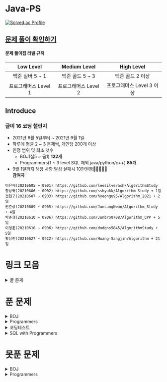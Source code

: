 # Java-PS

[![Solved.ac Profile](http://mazassumnida.wtf/api/v2/generate_badge?boj=dudqja8847)](https://solved.ac/dudqja8847/)

## [문제 풀이 확인하기](https://github.com/Sinlicon-Valley/Algorithm2021/issues)

#### 문제 풀이집 라벨 규칙

| Low Level | Medium Level | High Level |
|:------:|:------:|:------:|
|백준 실버 5 ~ 1|백준 골드 5 ~ 3|백준 골드 2 이상|
|프로그래머스 Level 1|프로그래머스 Level 2|프로그래머스 Level 3 이상|

## Introduce

### 글미 16 코딩 챌린지

- 2021년 6월 5일부터 ~ 2021년 9월 1일
- 하루에 평균 2 ~ 3 문제씩, 개인당 200개 이상
- 인정 범위 및 최소 갯수
    - BOJ(실5 ~ 골1) **122개**
    - Programmers(1 ~ 3 level SQL 제외 java/python/c++) **85개**
- 9월 1일까지 해당 사항 달성 실패시 10만원빵🤲🤲🤲🤲🤲  
  **참여자**

```이영범(20210605 ~ 0901) https://github.com/Sinlicon-Valley/Algorithm2021  
이은재(20210605 ~ 0901) https://github.com/leesilverash/AlgorithmStudy  
황상혁(20210606 ~ 0902) https://github.com/sshyukk/Algorithm-Study + 1일  
전현구(20210607 ~ 0903) https://github.com/hyeongu95/Algorithm_2021 + 2일  
권준상(20210609 ~ 0905) https://github.com/JunsangKwon/Algorithm_Study + 4일  
박준형(20210610 ~ 0906) https://github.com/Junbro0708/Algorithm_CPP + 5일  
이영훈(20210610 ~ 0906) https://github.com/dudgns5845/AlgorithmStudy + 5일  
황상진(20210627 ~ 0922) https://github.com/Hwang-Sangjin/Algorithm + 21일  
```

# 링크 모음

<details>
    <summary>꿀 문제</summary>
    문제추천 https://github.com/tony9402/baekjoon/blob/main/picked.md
</details>

# 푼 문제

<details>
    <summary>BOJ</summary>

|    문제     |       제목        |                   유형                   | 비고  |
|:---------:|:---------------:|:--------------------------------------:|:---:|
| BOJ 1003  |     피보나치 함수     |                   DP                   |  ⁉  |
| BOJ 1010  |      다리 놓기      |                   DP                   ||
| BOJ 1026  |       보물        |                Sorting                 ||
| BOJ 1051  |     숫자 정사각형     |         Implement, Brute Force         ||
| BOJ 1094  |       막대기       |             Binary Search              ||
| BOJ 1158  |     요세푸스 문제     |                 Queue                  ||
| BOJ 1197  |    최소 스패닝 트리    |        MST, Kruskal, Union Find        ||
| BOJ 1292  |    쉽게 푸는 문제     |               Implement                ||
| BOJ 1300  |      K번째 수      |             Binary Search              ||
| BOJ 1302  |      베스트셀러      |             Hash Set & Map             ||
| BOJ 1389  | 케빈 베이컨의 6단계 법칙  |          Floyd Warshall, BFS           ||
| BOJ 1406  |       에디터       |                 Stack                  ||
| BOJ 1439  |       뒤집개       |                 Greedy                 ||
| BOJ 1461  |       도서관       |                 Greedy                 ||
| BOJ 1463  |       뒤집개       |                   DP                   | 💦  |
| BOJ 1475  |       방번호       |               Implement                ||
| BOJ 1504  |    특정한 최단 경로    |            Graph, Dijkstra             ||
| BOJ 1520  |      내리막길       |             Graph, DP, DFS             ||
| BOJ 1620  | 나는야 포켓몬 마스터 이다솜 |                HashMap                 ||
| BOJ 1655  |    가운데를 말해요     |             Priority Queue             ||
| BOJ 1697  |      숨바꼭질       |                  BFS                   ||
| BOJ 1715  |     카드 정렬하기     |         Greedy, Priority Queue         ||
| BOJ 1744  |      수 묶기       |                 Greedy                 ||
| BOJ 1753  |      최단경로       |        Dijkstra, Priority Queue        ||
| BOJ 1759  |     암호 만들기      |       Combination, Backtracking        ||
| BOJ 1874  |      스택 수열      |                 Stack                  ||
| BOJ 1990  |     소수인팰린드롬     |          Math, Number Theory           ||
| BOJ 1904  |      01타일       |                   DP                   ||
| BOJ 1916  |    최소비용 구하기     |        Dijkstra, Priority Queue        ||
| BOJ 1920  |      수 찾기       |             Binary Search              ||
| BOJ 1926  |       그림        |                  BFS                   ||
| BOJ 1927  |      최소 힙       |             Priority Queue             ||
| BOJ 1931  |     회의실 배정      |                 Greedy                 ||
| BOJ 1946  |      신입사원       |                 Greedy                 ||
| BOJ 1966  |    프린터 Queue    |         Queue, Priority Queue          ||
| BOJ 1976  |      여행가자       |               Graph, BFS               ||
| BOJ 1987  |       알파벳       |                  DFS                   ||
| BOJ 1991  |      트리 순회      |                  Tree                  ||
| BOJ 2075  |     N번째 큰 수     |             Priority Queue             ||
| BOJ 2109  |      순회강연       |                 Greedy                 ||
| BOJ 2164  |      카드 2       |                 Queue                  ||
| BOJ 2174  |    로봇 시뮬레이션     |               Simulation               ||
| BOJ 2212  |       센서        |                 Greedy                 ||
| BOJ 2407  |       조합        |            Combination, DP             ||
| BOJ 2457  |     공주님의 정원     |                 Greedy                 | 💦  |
| BOJ 2493  |        탑        |                 Stack                  ||
| BOJ 2563  |       색종이       |               Implement                ||
| BOJ 2564  |       경비원       |               Implement                ||
| BOJ 2573  |       빙산        |         Graph, BFS, Implement          ||
| BOJ 2577  |     숫자의 개수      |                 String                 ||
| BOJ 2578  |       빙고        |               Implement                ||
| BOJ 2583  |     영역 구하기      |                  BFS                   ||
| BOJ 2609  |  최대공약수와 최소공배수   |          Math, Number Theory           ||
| BOJ 2644  |      촌수계산       |                  BFS                   ||
| BOJ 2696  |     중앙값 구하기     |             Priority Queue             ||
| BOJ 2776  |       암기왕       |             Hash Set & Map             ||
| BOJ 2799  |      블라인드       |               Implement                ||
| BOJ 2839  |      설탕배달       |                   DP                   ||
| BOJ 2847  |   게임을 만든 동준이    |                 Greedy                 ||
| BOJ 2947  |      나무조각       |               Simulation               ||
| BOJ 2960  |   에라토스테네스의 체    |               Implement                ||
| BOJ 3055  |       탈출        |                  BFS                   ||
| BOJ 3107  |      IPv6       |           Implement, String            ||
| BOJ 3190  |        뱀        |               Implement                ||
| BOJ 3197  |     백조의 호수      |               Graph, BFS               ||
| BOJ 3425  |       고스택       |            Implement, Stack            ||
| BOJ 4179  |       불!        |                  BFS                   ||
| BOJ 4358  |       생태학       |             Hash Set & Map             ||
| BOJ 4796  |       캠핑        |                 Greedy                 ||
| BOJ 4963  |      섬의 개수      |                  BFS                   ||
| BOJ 5397  |       키로거       |                 Stack                  ||
| BOJ 5430  |       AC        |               Implement                ||
| BOJ 5567  |       결혼식       |      Implement, Graph Search, BFS      ||
| BOJ 5972  |      택배 배송      | Graph Search, Dijkstra, Priority Queue ||
| BOJ 6593  |      상범 빌딩      |               Graph, BFS               ||
| BOJ 6603  |       로또        |       Combination, Backtracking        ||
| BOJ 7576  |       토마토       |                  BFS                   ||
| BOJ 7562  |     나이트의 이동     |                  BFS                   ||
| BOJ 7785  |    회사에 있는 사람    |                HashSet                 ||
| BOJ 8979  |       올림픽       |               Implement                ||
| BOJ 9184  |    신나는 함수 실행    |                   DP                   ||
| BOJ 9461  |     파도반 수열      |                   DP                   ||
| BOJ 9625  |      BABBA      |                   DP                   ||
| BOJ 9663  |     N-Queen     |              Backtracking              | 💦  |
| BOJ 9935  |     문자열 폭발      |             String, Stack              ||
| BOJ 10026 |      적록색약       |                  BFS                   ||
| BOJ 10157 |      자리배정       |               Implement                ||
| BOJ 10807 |      개수 세기      |               Implement                ||
| BOJ 10814 |   나이순 Sorting   |                Sorting                 ||
| BOJ 10816 |     숫자 카드2      |                HashMap                 ||
| BOJ 10828 |      Stack      |                 Stack                  ||
| BOJ 10845 |      Queue      |                 Queue                  ||
| BOJ 10972 |      다음 순열      |              Permutation               ||
| BOJ 10973 |      이전 순열      |              Permutation               ||
| BOJ 11000 |     강의실 배정      |         Priority Queue, Greedy         ||
| BOJ 11047 |      동전 0       |                 Greedy                 ||
| BOJ 11170 |      0의 개수      |              Brute Force               ||
| BOJ 11279 |      최대 힙       |             Priority Queue             ||
| BOJ 11286 |      절댓값 힙      |             Priority Queue             ||
| BOJ 11399 |       ATM       |                 Greedy                 ||
| BOJ 11403 |      경로 찾기      |             Floyd Warshall             ||
| BOJ 11404 |      플로이드       |             Floyd Warshall             ||
| BOJ 11501 |       주식        |                 Greedy                 ||
| BOJ 11559 |    PuyoPuyo     |   Implement, Simulation, BFS, Graph    ||
| BOJ 11650 |     좌표 정렬하기     |                Sorting                 ||
| BOJ 11651 |    좌표 정렬하기2     |                Sorting                 ||
| BOJ 11724 |    연결 요소의 개수    |                  BFS                   ||
| BOJ 11866 |    요세푸스 문제 0    |                 Queue                  ||
| BOJ 13164 |     행복 유치원      |                 Greedy                 ||
| BOJ 13305 |       주유소       |                 Greedy                 | 💦  |
| BOJ 13335 |       트럭        |         Implement, Simulation          ||
| BOJ 13414 |      수강신청       |             Hash Set & Map             ||
| BOJ 13904 |       과제        |                 Greedy                 ||
| BOJ 14235 |    크리스마스 선물     |             Priority Queue             ||
| BOJ 14500 |      테트로미노      |         Brute Force, Implement         ||
| BOJ 14503 |     로봇 청소기      |         Implement, Simulation          ||
| BOJ 14719 |       빗물        |         Implement, Simulation          ||
| BOJ 14923 |      미로탈출       |               BFS, Graph               ||
| BOJ 14940 |     쉬운 최단거리     |               Graph, BFS               ||
| BOJ 15649 |     N과 M(1)     |              Backtracking              ||
| BOJ 15650 |     N과 M(2)     |              Backtracking              ||
| BOJ 15651 |     N과 M(3)     |              Backtracking              ||
| BOJ 15652 |     N과 M(4)     |              Backtracking              ||
| BOJ 15654 |     N과 M(5)     |              Backtracking              ||
| BOJ 15655 |     N과 M(6)     |              Backtracking              ||
| BOJ 15656 |     N과 M(7)     |              Backtracking              ||
| BOJ 15657 |     N과 M(8)     |              Backtracking              ||
| BOJ 15663 |     N과 M(9)     |              Backtracking              ||
| BOJ 15664 |    N과 M(10)     |              Backtracking              ||
| BOJ 15665 |    N과 M(11)     |              Backtracking              ||
| BOJ 15666 |    N과 M(12)     |              Backtracking              ||
| BOJ 15686 |      치킨 배달      |               Implement                | 👍  |
| BOJ 15903 |    카드 합체 놀이     |         Greedy, Priority Queue         ||
| BOJ 11652 |       카드        |              Brute Force               ||
| BOJ 16953 |     A -> B      |           Greedy, Graph, BFS           ||
| BOJ 17129 |  윌리암슨수액빨이딱따구리   |               Graph, BFS               ||
| BOJ 17219 |     비밀번호 찾기     |                HashMap                 ||
| BOJ 17298 |       오큰수       |                 Stack                  | 💦  |
| BOJ 17478 |   재귀함수가 뭔가요?    |          Recursion, Implement          ||
| BOJ 18352 |  특정 거리의 도시 찾기   |             Dijkstra, BFS              ||
| BOJ 18405 |     경쟁적 점염      |         Implement, BFS, Graph          ||
| BOJ 19640 |     화장실의 규칙     | Implement, Simulation, Priority Queue  ||

</details>

<details>
    <summary>Programmers</summary>

|     문제      |        제목         |           유형           |                비고                 |
|:-----------:|:-----------------:|:----------------------:|:---------------------------------:|
| Programmers |       기능 개발       |      Stack, Queue      ||
| Programmers |    다리를 지나는 트럭     |         Queue          ||
| Programmers |        프린터        |         Queue          ||
| Programmers |       주식가격        |      Stack, Queue      ||
| Programmers |       K번째 수       |        Sorting         ||
| Programmers |        포켓몬        |        HashSet         ||
| Programmers |    크레인 인형뽑기 게임    |    Stack, Implement    |        2019 카카오 개발자 겨울 인턴십        |
| Programmers |     신규 아이디 추천     |   String, Implement    |   2021 KAKAO BLIND RECRUITMENT    |
| Programmers |    완주하지 못한 선수     |        HashMap         ||
| Programmers |    가운데 글자 가져오기    |         String         ||
| Programmers |      키패드 누르기      |       Implement        |           2020 카카오 인턴십            |
| Programmers |       모의고사        | Brute Force, Implement ||
| Programmers | 로또의 최고 순위와 최저 순위  |       Implement        | 2021 Dev-Matching: 웹 백엔드 개발자(상반기) |
| Programmers |        내적         |       Implement        |           월간 코드 챌린지 시즌1           |
| Programmers |        실패율        |   Implement, Sorting   |   2019 KAKAO BLIND RECRUITMENT    |
| Programmers |       2016        |       Implement        ||
| Programmers |    두 개 뽑아서 더하기    |        HashSet         |           월간 코드 챌린지 시즌1           |
| Programmers |       비밀지도        |       Implement        |   2018 KAKAO BLIND RECRUITMENT    |
| Programmers |      진법 뒤집기       |       Implement        |          월간 코드 챌린지 시즌 1           |
| Programmers |      음양 더하기       |       Implement        |          월간 코드 챌린지 시즌 2           |
| Programmers |        예산         |         Greedy         |    Summer/Winter Coding(~2018)    |
| Programmers |        체육복        |         Greedy         ||
| Programmers |    약수의 개수와 덧셈     |       Implement        |          월간 코드 챌린지 시즌 2           |
| Programmers |     같은 숫자는 싫어     |       Implement        ||
| Programmers |       하샤드 수       |       Implement        ||
| Programmers |  나누어 떨어지는 숮자 배열   |       Implement        ||
| Programmers |    두 정수 사이의 합     |       Implement        ||
| Programmers |       오픈채팅방       |   HashMap, Implement   |   2019 KAKAO BLIND RECRUITMENT    |
| Programmers |       다트게임        |   String, Implement    |   2018 KAKAO BLIND RECRUITMENT    |
| Programmers |    서울에서 김서방 찾기    |       Implement        ||
| Programmers | String 내 p와 y의 개수 |       Implement        ||
| Programmers |   수박수박수박수박수박수?    |       Implement        ||
| Programmers |   문자열을 정수로 바꾸기    |       Implement        ||
| Programmers |    이상한 문자 만들기     |       Implement        ||
| Programmers |     직사각형 별찍기      |       Implement        ||
| Programmers |      콜라츠 추측       |       Implement        ||
| Programmers | x만큼 간격이 있는 n개의 숫자 |       Implement        ||
| Programmers |      짝수와 홀수       |       Implement        ||
| Programmers |      행렬의 덧셈       |       Implement        ||
| Programmers |      평균 구하기       |       Implement        ||
| Programmers |     정수 제곱근 판별     |       Implement        ||
| Programmers |       더 맵게        |     Priority Queue     ||
| Programmers |     게임 맵 최단거리     |          BFS           |          찾아라 프로그래밍 마에스터           |
| Programmers |        프린터        |    Queue, Implement    ||
| Programmers |    카카오프렌즈 컬러링북    |          BFS           |           2017 카카오코드 예선           |
| Programmers |      프렌즈4블록       | Implement, Brute Force |   2018 KAKAO BLIND RECRUITMENT    |
| Programmers |      올바른 괄호       |         Stack          ||
| Programmers |       땅따먹기        |           DP           ||
| Programmers |       타겟 넘버       |          DFS           ||
| Programmers |        카펫         | Brute Force, Implement ||
| Programmers |      가장 큰 수       |   Greedy, Implement    |
| Programmers |      전화번호 목록      |          Hash          ||
| Programmers |       네트워크        |       BFS, Graph       ||
| Programmers |     짝지어 제거하기      |         Stack          |             2017 팁스타운             |
| Programmers |      메뉴 리뉴얼       |  HashMap, Combination  |   2021 KAKAO BLIND RECRUITMENT    |
| Programmers |    124 나라의 숫자     |       Implement        ||
| Programmers | JadenCase 문자열 만들기 |       Implement        ||
| Programmers |      큰 수 만들기      |       Implement        ||
| Programmers |        배달         |     Dijkstra, BFS      |    Summer/Winter Coding(~2018)    |
| Programmers |      파일명 정렬       |   String, Implement    |   2018 KAKAO BLIND RECRUITMENT    |
| Programmers |   2개 이하로 다른 비트    |   String, Implement    |           월간 코드 챌린지 시즌2           |
| Programmers |    부족한 금액 계산하기    |       Implement        |            위클리 챌린지 1주차            |
| Programmers |      최솟값 만들기      |       Implement        ||
| Programmers |  정수 내림차순으로 배치하기   |       Implement        ||
| Programmers |     최댓값과 최솟값      |       Implement        ||
| Programmers |     N개의 최소공배수     |  Math, Number Theory   ||
| Programmers |   최대공약수와 최소공배수    |  Math, Number Theory   ||
| Programmers |       약수의 합       |  Math, Number Theory   ||
| Programmers |       소수 찾기       |  Math, Number Theory   ||
| Programmers |  문자열 내 마음대로 정렬하기  |       Implement        ||
| Programmers |    숫자 문자열과 영단어    |   Implement, String    ||
| Programmers |  문자열 내림차순으로 배치하기  |   Implement, String    ||
| Programmers |       시저암호        |       Implement        ||
| Programmers |       상호평가        |       Implement        |            위클리 챌린지 2주차            |
| Programmers |     직업군 추천하기      |       Implement        |            위클리 챌린지 4주차            |
| Programmers |      영어 끝말잇기      |     Hash Set & Map     |    Summer/Winter Coding(~2018)    |
| Programmers |       광고 삽입       |       Simulation       |   2021 KAKAO BLIND RECRUITMENT    |
| Programmers |       방문 길이       |       Simulation       |    Summer/Winter Coding(~2018)    |
| Programmers |      문자열 압축       |   String, Implement    |   2020 KAKAO BLIND RECRUITMENT    |
| Programmers |       입실 퇴실       |       Simulation       |            위클리 챌린지 7주차            |
| Programmers |       순위 검색       |      Bit Masking       |   2021 KAKAO BLIND RECRUITMENT    |
| Programmers |      최소 직사각형      |       Implement        |            위클리 챌린지 8주차            |
| Programmers |      복서 정렬하기      |       Implement        |            위클리 챌린지 6주차            |
| Programmers |       모음사전        |           DP           |            위클리 챌린지 8주차            |
| Programmers |        피로도        |          DFS           |           위클리 챌린지 12주차            |
| Programmers |     없는 숫자 더하기     |       Implement        |           월간 코드 챌린지 시즌3           |
| Programmers |      다음 큰 숫자      |       Implement        ||

</details>

<details>
    <summary>코딩테스트</summary>

| 문제  |       제목       |     유형      | 비고  |
|:---:|:--------------:|:-----------:|:---:|
| N** | Merge & Branch |  Implement  ||
| N** |      공격준비      |   Greedy    ||
| N** |       갈등       | Permutation ||

</details>

<details>
    <summary>SQL with Programmers</summary>

|     문제      |     제목      |          유형           | 비고  |
|:-----------:|:-----------:|:---------------------:|:---:|
| Programmers | 모든 레코드 조회하기 |        SELECT         ||
| Programmers |   역순 정렬하기   | SELECT, ORDER BY DESC ||

</details>

# 못푼 문제

<details>
    <summary>BOJ</summary>

|    문제     |  제목  |     유형      | 비고  |
|:---------:|:----:|:-----------:|:---:|
| BOJ 1359  |  복권  | Bit Masking ||
| BOJ 2468  | 안전영역 |     BFS     ||
| BOJ 15683 |  감시  | Simulation  ||

</details>
<details>
    <summary>Programmers</summary>

<!-- summary 아래 한칸 공백 두고 내용 삽입 -->

</details>


